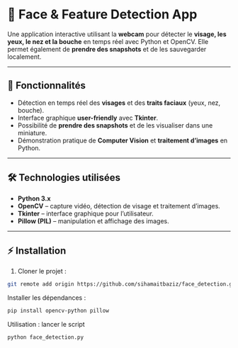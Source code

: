 # 🌟 Face & Feature Detection App

Une application interactive utilisant la **webcam** pour détecter le **visage, les yeux, le nez et la bouche** en temps réel avec Python et OpenCV. Elle permet également de **prendre des snapshots** et de les sauvegarder localement.

---

## 📌 Fonctionnalités

- Détection en temps réel des **visages** et des **traits faciaux** (yeux, nez, bouche).  
- Interface graphique **user-friendly** avec **Tkinter**.  
- Possibilité de **prendre des snapshots** et de les visualiser dans une miniature.  
- Démonstration pratique de **Computer Vision** et **traitement d’images** en Python.

---

## 🛠️ Technologies utilisées

- **Python 3.x**  
- **OpenCV** – capture vidéo, détection de visage et traitement d’images.  
- **Tkinter** – interface graphique pour l’utilisateur.  
- **Pillow (PIL)** – manipulation et affichage des images.

---

## ⚡ Installation

1. Cloner le projet :

```bash
git remote add origin https://github.com/sihamaitbaziz/face_detection.git
```
Installer les dépendances :
```bash
pip install opencv-python pillow

```
Utilisation :
lancer le script 
```bash
python face_detection.py

```








